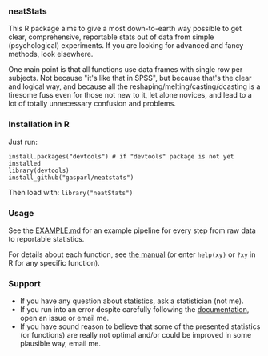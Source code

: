 ### neatStats

This R package aims to give a most down-to-earth way possible to get clear, comprehensive, reportable stats out of data from simple (psychological) experiments. If you are looking for advanced and fancy methods, look elsewhere.

One main point is that all functions use data frames with single row per subjects. Not because "it's like that in SPSS", but because that's the clear and logical way, and because all the reshaping/melting/casting/dcasting is a tiresome fuss even for those not new to it, let alone novices, and lead to a lot of totally unnecessary confusion and problems.

### Installation in R

Just run:

```
install.packages("devtools") # if "devtools" package is not yet installed
library(devtools)
install_github("gasparl/neatstats")
```

Then load with: `library("neatStats")`

### Usage

See the [EXAMPLE.md](https://github.com/gasparl/neatstats/blob/master/EXAMPLE.md "EXAMPLE.md") for an example pipeline for every step from raw data to reportable statistics.

For details about each function, see [the manual](https://github.com/gasparl/neatstats/blob/master/neatStats.pdf "neatStats.pdf") (or enter `help(xy)` or `?xy` in R for any specific function).

### Support

* If you have any question about statistics, ask a statistician (not me).
* If you run into an error despite carefully following the [documentation](https://github.com/gasparl/neatstats/blob/master/neatStats.pdf "neatStats.pdf"), open an issue or email me.
* If you have sound reason to believe that some of the presented statistics (or functions) are really not optimal and/or could be improved in some plausible way, email me.